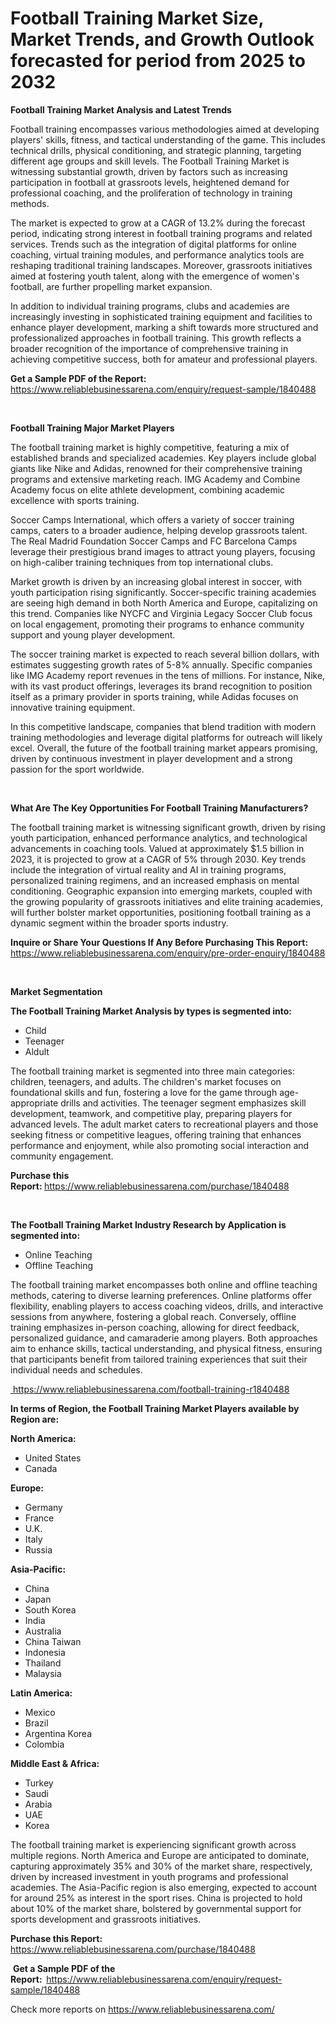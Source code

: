 <p><h1>Football Training Market Size, Market Trends, and Growth Outlook forecasted for period from 2025 to 2032</h1></p><p><strong>Football Training Market Analysis and Latest Trends</strong></p>
<p><p>Football training encompasses various methodologies aimed at developing players' skills, fitness, and tactical understanding of the game. This includes technical drills, physical conditioning, and strategic planning, targeting different age groups and skill levels. The Football Training Market is witnessing substantial growth, driven by factors such as increasing participation in football at grassroots levels, heightened demand for professional coaching, and the proliferation of technology in training methods.</p><p>The market is expected to grow at a CAGR of 13.2% during the forecast period, indicating strong interest in football training programs and related services. Trends such as the integration of digital platforms for online coaching, virtual training modules, and performance analytics tools are reshaping traditional training landscapes. Moreover, grassroots initiatives aimed at fostering youth talent, along with the emergence of women's football, are further propelling market expansion.</p><p>In addition to individual training programs, clubs and academies are increasingly investing in sophisticated training equipment and facilities to enhance player development, marking a shift towards more structured and professionalized approaches in football training. This growth reflects a broader recognition of the importance of comprehensive training in achieving competitive success, both for amateur and professional players.</p></p>
<p><strong>Get a Sample PDF of the Report:&nbsp;</strong> <a href="https://www.reliablebusinessarena.com/enquiry/request-sample/1840488?utm_campaign=2630&utm_medium=2&utm_source=Github&utm_content=ia&utm_term=11032025&utm_id=football-training">https://www.reliablebusinessarena.com/enquiry/request-sample/1840488</a></p>
<p>&nbsp;</p>
<p><strong>Football Training Major Market Players</strong></p>
<p><p>The football training market is highly competitive, featuring a mix of established brands and specialized academies. Key players include global giants like Nike and Adidas, renowned for their comprehensive training programs and extensive marketing reach. IMG Academy and Combine Academy focus on elite athlete development, combining academic excellence with sports training. </p><p>Soccer Camps International, which offers a variety of soccer training camps, caters to a broader audience, helping develop grassroots talent. The Real Madrid Foundation Soccer Camps and FC Barcelona Camps leverage their prestigious brand images to attract young players, focusing on high-caliber training techniques from top international clubs.</p><p>Market growth is driven by an increasing global interest in soccer, with youth participation rising significantly. Soccer-specific training academies are seeing high demand in both North America and Europe, capitalizing on this trend. Companies like NYCFC and Virginia Legacy Soccer Club focus on local engagement, promoting their programs to enhance community support and young player development.</p><p>The soccer training market is expected to reach several billion dollars, with estimates suggesting growth rates of 5-8% annually. Specific companies like IMG Academy report revenues in the tens of millions. For instance, Nike, with its vast product offerings, leverages its brand recognition to position itself as a primary provider in sports training, while Adidas focuses on innovative training equipment.</p><p>In this competitive landscape, companies that blend tradition with modern training methodologies and leverage digital platforms for outreach will likely excel. Overall, the future of the football training market appears promising, driven by continuous investment in player development and a strong passion for the sport worldwide.</p></p>
<p>&nbsp;</p>
<p><strong>What Are The Key Opportunities For Football Training Manufacturers?</strong></p>
<p><p>The football training market is witnessing significant growth, driven by rising youth participation, enhanced performance analytics, and technological advancements in coaching tools. Valued at approximately $1.5 billion in 2023, it is projected to grow at a CAGR of 5% through 2030. Key trends include the integration of virtual reality and AI in training programs, personalized training regimens, and an increased emphasis on mental conditioning. Geographic expansion into emerging markets, coupled with the growing popularity of grassroots initiatives and elite training academies, will further bolster market opportunities, positioning football training as a dynamic segment within the broader sports industry.</p></p>
<p><strong>Inquire or Share Your Questions If Any Before Purchasing This Report:</strong> <a href="https://www.reliablebusinessarena.com/enquiry/pre-order-enquiry/1840488?utm_campaign=2630&utm_medium=2&utm_source=Github&utm_content=ia&utm_term=11032025&utm_id=football-training">https://www.reliablebusinessarena.com/enquiry/pre-order-enquiry/1840488</a></p>
<p>&nbsp;</p>
<p><strong>Market Segmentation</strong></p>
<p><strong>The Football Training Market Analysis by types is segmented into:</strong></p>
<p><ul><li>Child</li><li>Teenager</li><li>Aldult</li></ul></p>
<p><p>The football training market is segmented into three main categories: children, teenagers, and adults. The children's market focuses on foundational skills and fun, fostering a love for the game through age-appropriate drills and activities. The teenager segment emphasizes skill development, teamwork, and competitive play, preparing players for advanced levels. The adult market caters to recreational players and those seeking fitness or competitive leagues, offering training that enhances performance and enjoyment, while also promoting social interaction and community engagement.</p></p>
<p><strong>Purchase this Report:&nbsp;</strong><a href="https://www.reliablebusinessarena.com/purchase/1840488?utm_campaign=2630&utm_medium=2&utm_source=Github&utm_content=ia&utm_term=11032025&utm_id=football-training">https://www.reliablebusinessarena.com/purchase/1840488</a></p>
<p>&nbsp;</p>
<p><strong>The Football Training Market Industry Research by Application is segmented into:</strong></p>
<p><ul><li>Online Teaching</li><li>Offline Teaching</li></ul></p>
<p><p>The football training market encompasses both online and offline teaching methods, catering to diverse learning preferences. Online platforms offer flexibility, enabling players to access coaching videos, drills, and interactive sessions from anywhere, fostering a global reach. Conversely, offline training emphasizes in-person coaching, allowing for direct feedback, personalized guidance, and camaraderie among players. Both approaches aim to enhance skills, tactical understanding, and physical fitness, ensuring that participants benefit from tailored training experiences that suit their individual needs and schedules.</p></p>
<p><a href="https://www.reliablebusinessarena.com/football-training-r1840488?utm_campaign=2630&utm_medium=2&utm_source=Github&utm_content=ia&utm_term=11032025&utm_id=football-training">&nbsp;https://www.reliablebusinessarena.com/football-training-r1840488</a></p>
<p><strong>In terms of Region, the Football Training Market Players available by Region are:</strong></p>
<p>
    <p> <strong> North America: </strong>
        <ul>
            <li>United States</li>
            <li>Canada</li>
        </ul>
        </p> 
    <p> <strong> Europe: </strong>
        <ul>
            <li>Germany</li>
            <li>France</li>
            <li>U.K.</li>
            <li>Italy</li>
            <li>Russia</li>
        </ul>
        </p> 
    <p> <strong> Asia-Pacific: </strong>
        <ul>
            <li>China</li>
            <li>Japan</li>
            <li>South Korea</li>
            <li>India</li>
            <li>Australia</li>
            <li>China Taiwan</li>
            <li>Indonesia</li>
            <li>Thailand</li>
            <li>Malaysia</li>
        </ul>
        </p> 
    <p> <strong> Latin America: </strong>
        <ul>
            <li>Mexico</li>
            <li>Brazil</li>
            <li>Argentina Korea</li>
            <li>Colombia</li>
        </ul>
        </p> 
    <p> <strong> Middle East & Africa: </strong>
        <ul>
            <li>Turkey</li>
            <li>Saudi</li>
            <li>Arabia</li>
            <li>UAE</li>
            <li>Korea</li>
        </ul>
    </p>
    </p>
<p><p>The football training market is experiencing significant growth across multiple regions. North America and Europe are anticipated to dominate, capturing approximately 35% and 30% of the market share, respectively, driven by increased investment in youth programs and professional academies. The Asia-Pacific region is also emerging, expected to account for around 25% as interest in the sport rises. China is projected to hold about 10% of the market share, bolstered by governmental support for sports development and grassroots initiatives.</p></p>
<p><strong>Purchase this Report: </strong><a href="https://www.reliablebusinessarena.com/purchase/1840488?utm_campaign=2630&utm_medium=2&utm_source=Github&utm_content=ia&utm_term=11032025&utm_id=football-training">https://www.reliablebusinessarena.com/purchase/1840488</a></p>
<p>&nbsp;<strong>Get a Sample PDF of the Report:&nbsp;&nbsp;</strong><a href="https://www.reliablebusinessarena.com/enquiry/request-sample/1840488?utm_campaign=2630&utm_medium=2&utm_source=Github&utm_content=ia&utm_term=11032025&utm_id=football-training">https://www.reliablebusinessarena.com/enquiry/request-sample/1840488</a></p>
<p><strong></strong></p>
<p>Check more reports on <a href="https://www.reliablebusinessarena.com/?utm_campaign=2630&utm_medium=2&utm_source=Github&utm_content=ia&utm_term=11032025&utm_id=football-training">https://www.reliablebusinessarena.com/</a></p>